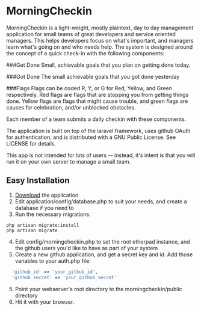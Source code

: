 # MorningCheckin
MorningCheckin is a light-weight, mostly plaintext, day to day management application for small teams of great developers and service oriented managers. This helps developers focus on what's important, and managers learn what's going on and who needs help. The system is designed around the concept of a quick check-in with the following components:

###Get Done
Small, achievable goals that you plan on getting done today.

###Got Done
The small achievable goals that you got done yesterday

###Flags
Flags can be coded R, Y, or G for Red, Yellow, and Green respectively. Red flags are flags that are stopping you from getting things done. Yellow flags are flags that might cause trouble, and green flags are causes for celebration, and/or unblocked obstacles.

Each member of a team submits a daily checkin with these components.

The application is built on top of the laravel framework, uses github OAuth for authentication, and is distributed with a GNU Public License. See LICENSE for details.

This app is not intended for lots of users -- instead, it's intent is that you will run it on your own server to manage a small team.

## Easy Installation

1. [Download](https://github.com/cjoh/morningcheckin/zipball/master) the application
2. Edit application/config/database.php to suit your needs, and create a database if you need to
3. Run the necessary migrations:

```shell
php artisan migrate:install
php artisan migrate
```

4. Edit config/morningcheckin.php to set the root etherpad instance, and the github users you'd like to have as part of your system
5. Create a new github application, and get a secret key and id. Add those variables to your auth.php file:

```php
  'github_id' => 'your_github_id',
  'github_secret' => 'your_github_secret'
```


5. Point your webserver's root directory to the morningcheckin/public directory
6. Hit it with your browser.

## 